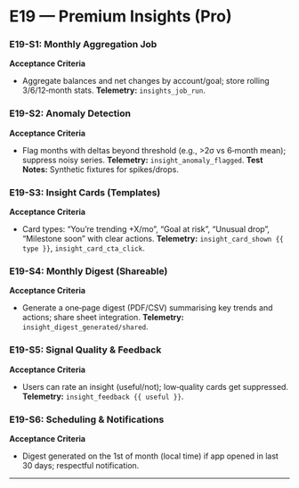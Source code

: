 # E19 — Premium Insights (Pro)

### E19-S1: Monthly Aggregation Job
**Acceptance Criteria**
- Aggregate balances and net changes by account/goal; store rolling 3/6/12‑month stats.
**Telemetry:** `insights_job_run`.

### E19-S2: Anomaly Detection
**Acceptance Criteria**
- Flag months with deltas beyond threshold (e.g., >2σ vs 6‑month mean); suppress noisy series.
**Telemetry:** `insight_anomaly_flagged`.
**Test Notes:** Synthetic fixtures for spikes/drops.

### E19-S3: Insight Cards (Templates)
**Acceptance Criteria**
- Card types: “You’re trending +X/mo”, “Goal at risk”, “Unusual drop”, “Milestone soon” with clear actions.
**Telemetry:** `insight_card_shown {{ type }}`, `insight_card_cta_click`.

### E19-S4: Monthly Digest (Shareable)
**Acceptance Criteria**
- Generate a one‑page digest (PDF/CSV) summarising key trends and actions; share sheet integration.
**Telemetry:** `insight_digest_generated/shared`.

### E19-S5: Signal Quality & Feedback
**Acceptance Criteria**
- Users can rate an insight (useful/not); low‑quality cards get suppressed.
**Telemetry:** `insight_feedback {{ useful }}`.

### E19-S6: Scheduling & Notifications
**Acceptance Criteria**
- Digest generated on the 1st of month (local time) if app opened in last 30 days; respectful notification.

---
